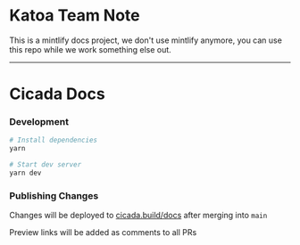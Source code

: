# Katoa Team Note

This is a mintlify docs project, we don't use mintlify anymore, you can use this repo while we work something else out.

---

# Cicada Docs

### Development

```bash
# Install dependencies
yarn

# Start dev server
yarn dev
```

### Publishing Changes

Changes will be deployed to [cicada.build/docs](https://cicada.build/docs) after merging into `main`

Preview links will be added as comments to all PRs
